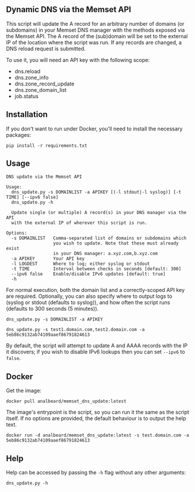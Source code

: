 ## Dynamic DNS via the Memset API

This script will update the A record for an arbitrary number of domains (or subdomains) 
in your Memset DNS manager with the methods exposed via the Memset API. The A record of 
the (sub)domain will be set to the external IP of the location where the script was run. 
If any records are changed, a DNS reload request is submitted.

To use it, you will need an API key with the following scope:

* dns.reload
* dns.zone_info
* dns.zone_record_update
* dns.zone_domain_list
* job.status

## Installation

If you don't want to run under Docker, you'll need to install the necessary packages:

```
pip install -r requirements.txt
```

## Usage

```
DNS update via the Memset API

Usage:
  dns_update.py -s DOMAINLIST -a APIKEY [(-l stdout|-l syslog)] [-t TIME] [--ipv6 false]
  dns_update.py -h

  Update single (or multiple) A record(s) in your DNS manager via the API
  with the external IP of wherever this script is run.

Options:
  -s DOMAINLIST   Comma-separated list of domains or subdomains which
                  you wish to update. Note that these must already exist
                  in your DNS manager: a.xyz.com,b.xyz.com
  -a APIKEY       Your API key
  -l LOGDEST      Where to log; either syslog or stdout 
  -t TIME         Interval between checks in seconds [default: 300]
  --ipv6 false    Enable/disable IPv6 updates [default: true]
  -h
```

For normal execution, both the domain list and a correctly-scoped API key are required. 
Optionally, you can also specify where to output logs to (syslog or stdout (defaults to 
syslog)), and how often the script runs (defaults to 300 seconds (5 minutes)).

```
dns_update.py -s DOMAINLIST -a APIKEY

dns_update.py -s test1.domain.com,test2.domain.com -a 5eb86c9132ab74109aaef86791824613
```

By default, the script will attempt to update A and AAAA records with the IP it discovers; if you wish to disable IPv6 lookups then you can set `--ipv6` to `false`.

## Docker

Get the image:

```
docker pull analbeard/memset_dns_update:latest
```

The image's entrypoint is the script, so you can run it the same as the script itself.
If no options are provided, the default behaviour is to output the help text.

```
docker run -d analbeard/memset_dns_update:latest -s test.domain.com -a 5eb86c9132ab74109aaef86791824613
```

## Help

Help can be accessed by passing the `-h` flag without any other arguments:

```
dns_update.py -h
```
